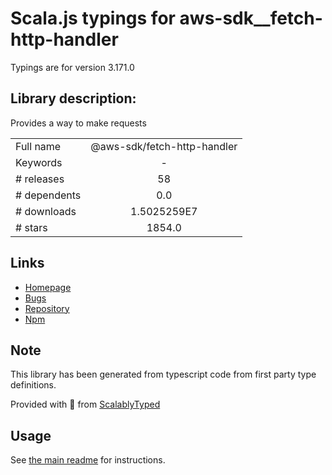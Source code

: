 
# Scala.js typings for aws-sdk__fetch-http-handler

Typings are for version 3.171.0

## Library description:
Provides a way to make requests

|                    |                 |
| ------------------ | :-------------: |
| Full name          | @aws-sdk/fetch-http-handler |
| Keywords           | - |
| # releases         | 58 |
| # dependents       | 0.0 |
| # downloads        | 1.5025259E7 |
| # stars            | 1854.0 |

## Links
- [Homepage](https://github.com/aws/aws-sdk-js-v3/tree/main/packages/fetch-http-handler)
- [Bugs](https://github.com/aws/aws-sdk-js-v3/issues)
- [Repository](https://github.com/aws/aws-sdk-js-v3)
- [Npm](https://www.npmjs.com/package/%40aws-sdk%2Ffetch-http-handler)
    


## Note
This library has been generated from typescript code from first party type definitions.

Provided with :purple_heart: from [ScalablyTyped](https://github.com/oyvindberg/ScalablyTyped)

## Usage
See [the main readme](../../readme.md) for instructions.


